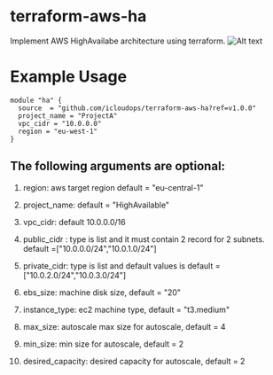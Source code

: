 # terraform-aws-ha
Implement AWS HighAvailabe architecture using terraform.
![Alt text](/Architecture.png?raw=true "Architecture")

# Example Usage
```hcl
module "ha" {
  source  = "github.com/icloudops/terraform-aws-ha?ref=v1.0.0"
  project_name = "ProjectA"
  vpc_cidr = "10.0.0.0"
  region = "eu-west-1"
}
```

## The following arguments are optional:

1. region: aws target region default = "eu-central-1"

2. project_name: default = "HighAvailable"

3. vpc_cidr: default 10.0.0.0/16 

4. public_cidr : type is list and it must contain 2 record for 2 subnets. default =["10.0.0.0/24","10.0.1.0/24"]

5. private_cidr: type is list and default values is  default = ["10.0.2.0/24","10.0.3.0/24"]

6. ebs_size:  machine disk size, default = "20"

7. instance_type: ec2 machine type, default = "t3.medium"

8. max_size: autoscale max size for autoscale, default = 4

9. min_size: min size for autoscale, default = 2

10. desired_capacity: desired capacity for autoscale, default = 2
